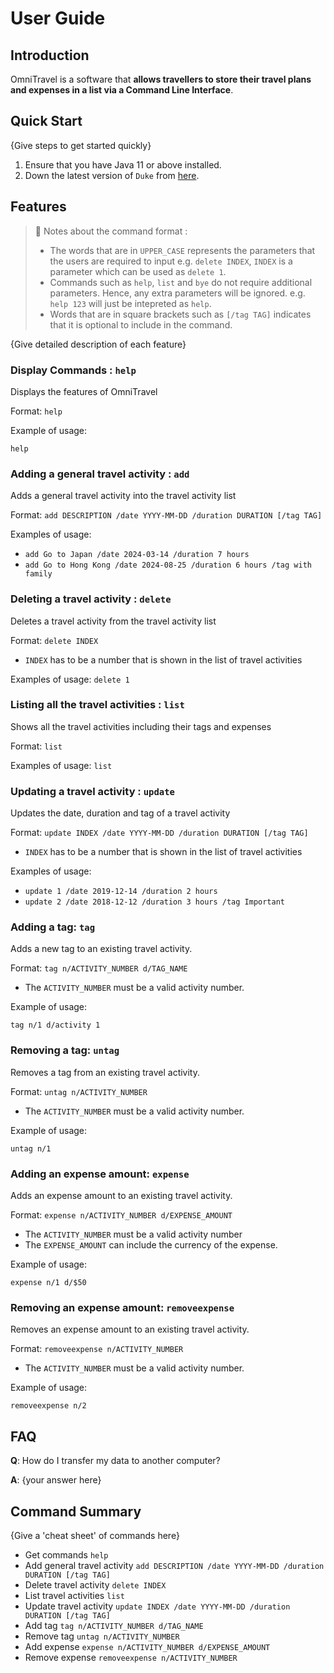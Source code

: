 # User Guide

## Introduction

OmniTravel is a software that **allows travellers to store their travel plans and expenses in a
list via a Command Line Interface**. 

## Quick Start

{Give steps to get started quickly}

1. Ensure that you have Java 11 or above installed.
1. Down the latest version of `Duke` from [here](http://link.to/duke).

## Features 
> 📒 Notes about the command format :
> * The words that are in `UPPER_CASE` represents the parameters that the users are required to input
> e.g. `delete INDEX`, `INDEX` is a parameter which can be used as `delete 1`.
> * Commands such as `help`, `list` and `bye` do not require additional parameters. Hence, any extra parameters will be ignored. 
> e.g. `help 123` will just be intepreted as `help`.
> * Words that are in square brackets such as `[/tag TAG]` indicates that it is
> optional to include in the command.
 

{Give detailed description of each feature}

### Display Commands : `help`
Displays the features of OmniTravel

Format: `help`

Example of usage:

`help`

### Adding a general travel activity : `add` 
Adds a general travel activity into the travel activity list

Format: `add DESCRIPTION /date YYYY-MM-DD /duration DURATION [/tag TAG]`

Examples of usage: 
* `add Go to Japan /date 2024-03-14 /duration 7 hours`
* `add Go to Hong Kong /date 2024-08-25 /duration 6 hours /tag with family`

### Deleting a travel activity : `delete`
Deletes a travel activity from the travel activity list

Format: `delete INDEX`
* `INDEX` has to be a number that is shown in the list of travel activities

Examples of usage: `delete 1`

### Listing all the travel activities : `list`
Shows all the travel activities including their tags and expenses

Format: `list`

Examples of usage: `list`

### Updating a travel activity : `update`
Updates the date, duration and tag of a travel activity

Format: `update INDEX /date YYYY-MM-DD /duration DURATION [/tag TAG]`
* `INDEX` has to be a number that is shown in the list of travel activities

Examples of usage:
* `update 1 /date 2019-12-14 /duration 2 hours`
* `update 2 /date 2018-12-12 /duration 3 hours /tag Important`

### Adding a tag: `tag`
Adds a new tag to an existing travel activity.

Format: `tag n/ACTIVITY_NUMBER d/TAG_NAME`

* The `ACTIVITY_NUMBER` must be a valid activity number.

Example of usage: 

`tag n/1 d/activity 1`

### Removing a tag: `untag`
Removes a tag from an existing travel activity.

Format: `untag n/ACTIVITY_NUMBER`

* The `ACTIVITY_NUMBER` must be a valid activity number.

Example of usage:

`untag n/1 `

### Adding an expense amount: `expense`
Adds an expense amount to an existing travel activity.

Format: `expense n/ACTIVITY_NUMBER d/EXPENSE_AMOUNT`

* The `ACTIVITY_NUMBER` must be a valid activity number
* The `EXPENSE_AMOUNT` can include the currency of the expense.

Example of usage:

`expense n/1 d/$50`

### Removing an expense amount: `removeexpense`
Removes an expense amount to an existing travel activity.

Format: `removeexpense n/ACTIVITY_NUMBER`

* The `ACTIVITY_NUMBER` must be a valid activity number.

Example of usage:

`removeexpense n/2`


## FAQ

**Q**: How do I transfer my data to another computer? 

**A**: {your answer here}

## Command Summary

{Give a 'cheat sheet' of commands here}

* Get commands `help`
* Add general travel activity `add DESCRIPTION /date YYYY-MM-DD /duration DURATION [/tag TAG]`
* Delete travel activity `delete INDEX`
* List travel activities `list`
* Update travel activity `update INDEX /date YYYY-MM-DD /duration DURATION [/tag TAG]`
* Add tag `tag n/ACTIVITY_NUMBER d/TAG_NAME`
* Remove tag `untag n/ACTIVITY_NUMBER`
* Add expense `expense n/ACTIVITY_NUMBER d/EXPENSE_AMOUNT`
* Remove expense `removeexpense n/ACTIVITY_NUMBER`

